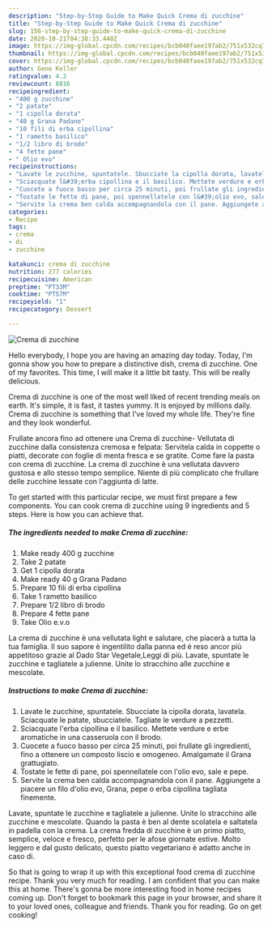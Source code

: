 ```yaml
---
description: "Step-by-Step Guide to Make Quick Crema di zucchine"
title: "Step-by-Step Guide to Make Quick Crema di zucchine"
slug: 156-step-by-step-guide-to-make-quick-crema-di-zucchine
date: 2020-10-21T04:38:33.440Z
image: https://img-global.cpcdn.com/recipes/bcb040faee197ab2/751x532cq70/crema-di-zucchine-recipe-main-photo.jpg
thumbnail: https://img-global.cpcdn.com/recipes/bcb040faee197ab2/751x532cq70/crema-di-zucchine-recipe-main-photo.jpg
cover: https://img-global.cpcdn.com/recipes/bcb040faee197ab2/751x532cq70/crema-di-zucchine-recipe-main-photo.jpg
author: Gene Keller
ratingvalue: 4.2
reviewcount: 8816
recipeingredient:
- "400 g zucchine"
- "2 patate"
- "1 cipolla dorata"
- "40 g Grana Padano"
- "10 fili di erba cipollina"
- "1 rametto basilico"
- "1/2 libro di brodo"
- "4 fette pane"
- " Olio evo"
recipeinstructions:
- "Lavate le zucchine, spuntatele. Sbucciate la cipolla dorata, lavatela. Sciacquate le patate, sbucciatele. Tagliate le verdure a pezzetti."
- "Sciacquate l&#39;erba cipollina e il basilico. Mettete verdure e erbe aromatiche in una casseruola con il brodo."
- "Cuocete a fuoco basso per circa 25 minuti, poi frullate gli ingredienti, fino a ottenere un composto liscio e omogeneo. Amalgamate il Grana grattugiato."
- "Tostate le fette di pane, poi spennellatele con l&#39;olio evo, sale e pepe."
- "Servite la crema ben calda accompagnandola con il pane. Aggiungete a piacere un filo d&#39;olio evo, Grana, pepe o erba cipollina tagliata finemente."
categories:
- Recipe
tags:
- crema
- di
- zucchine

katakunci: crema di zucchine 
nutrition: 277 calories
recipecuisine: American
preptime: "PT33M"
cooktime: "PT57M"
recipeyield: "1"
recipecategory: Dessert

---
```



![Crema di zucchine](https://img-global.cpcdn.com/recipes/bcb040faee197ab2/751x532cq70/crema-di-zucchine-recipe-main-photo.jpg)

Hello everybody, I hope you are having an amazing day today. Today, I'm gonna show you how to prepare a distinctive dish, crema di zucchine. One of my favorites. This time, I will make it a little bit tasty. This will be really delicious.

Crema di zucchine is one of the most well liked of recent trending meals on earth. It's simple, it is fast, it tastes yummy. It is enjoyed by millions daily. Crema di zucchine is something that I've loved my whole life. They're fine and they look wonderful.

Frullate ancora fino ad ottenere una Crema di zucchine- Vellutata di zucchine dalla consistenza cremosa e felpata: Servitela calda in coppette o piatti, decorate con foglie di menta fresca e se gratite. Come fare la pasta con crema di zucchine. La crema di zucchine è una vellutata davvero gustosa e allo stesso tempo semplice. Niente di più complicato che frullare delle zucchine lessate con l&#39;aggiunta di latte.


To get started with this particular recipe, we must first prepare a few components. You can cook crema di zucchine using 9 ingredients and 5 steps. Here is how you can achieve that.

<!--inarticleads1-->

##### The ingredients needed to make Crema di zucchine:

1. Make ready 400 g zucchine
1. Take 2 patate
1. Get 1 cipolla dorata
1. Make ready 40 g Grana Padano
1. Prepare 10 fili di erba cipollina
1. Take 1 rametto basilico
1. Prepare 1/2 libro di brodo
1. Prepare 4 fette pane
1. Take  Olio e.v.o


La crema di zucchine è una vellutata light e salutare, che piacerà a tutta la tua famiglia. Il suo sapore è ingentilito dalla panna ed è reso ancor più appetitoso grazie al Dado Star Vegetale,Leggi di più. Lavate, spuntate le zucchine e tagliatele a julienne. Unite lo stracchino alle zucchine e mescolate. 

<!--inarticleads2-->

##### Instructions to make Crema di zucchine:

1. Lavate le zucchine, spuntatele. Sbucciate la cipolla dorata, lavatela. Sciacquate le patate, sbucciatele. Tagliate le verdure a pezzetti.
1. Sciacquate l&#39;erba cipollina e il basilico. Mettete verdure e erbe aromatiche in una casseruola con il brodo.
1. Cuocete a fuoco basso per circa 25 minuti, poi frullate gli ingredienti, fino a ottenere un composto liscio e omogeneo. Amalgamate il Grana grattugiato.
1. Tostate le fette di pane, poi spennellatele con l&#39;olio evo, sale e pepe.
1. Servite la crema ben calda accompagnandola con il pane. Aggiungete a piacere un filo d&#39;olio evo, Grana, pepe o erba cipollina tagliata finemente.


Lavate, spuntate le zucchine e tagliatele a julienne. Unite lo stracchino alle zucchine e mescolate. Quando la pasta è ben al dente scolatela e saltatela in padella con la crema. La crema fredda di zucchine è un primo piatto, semplice, veloce e fresco, perfetto per le afose giornate estive. Molto leggero e dal gusto delicato, questo piatto vegetariano è adatto anche in caso di. 

So that is going to wrap it up with this exceptional food crema di zucchine recipe. Thank you very much for reading. I am confident that you can make this at home. There's gonna be more interesting food in home recipes coming up. Don't forget to bookmark this page in your browser, and share it to your loved ones, colleague and friends. Thank you for reading. Go on get cooking!
